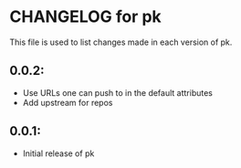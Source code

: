 # CHANGELOG for pk

This file is used to list changes made in each version of pk.

## 0.0.2:

* Use URLs one can push to in the default attributes
* Add upstream for repos

## 0.0.1:

* Initial release of pk
